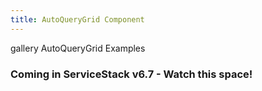 ```yaml
---
title: AutoQueryGrid Component
---
```


<link rel="stylesheet" href="/css/tailwind-components.css">

<script setup>
</script>

<Breadcrumbs class="not-prose mt-4" home-href="/vue/">
  <Breadcrumb href="/vue/gallery/">gallery</Breadcrumb>
  <Breadcrumb>AutoQueryGrid Examples</Breadcrumb>
</Breadcrumbs>

<h3 class="py-16 mt-2 text-3xl font-bold tracking-tight text-gray-900 dark:text-gray-100 sm:text-4xl">
    Coming in ServiceStack v6.7 - Watch this space!
</h3>